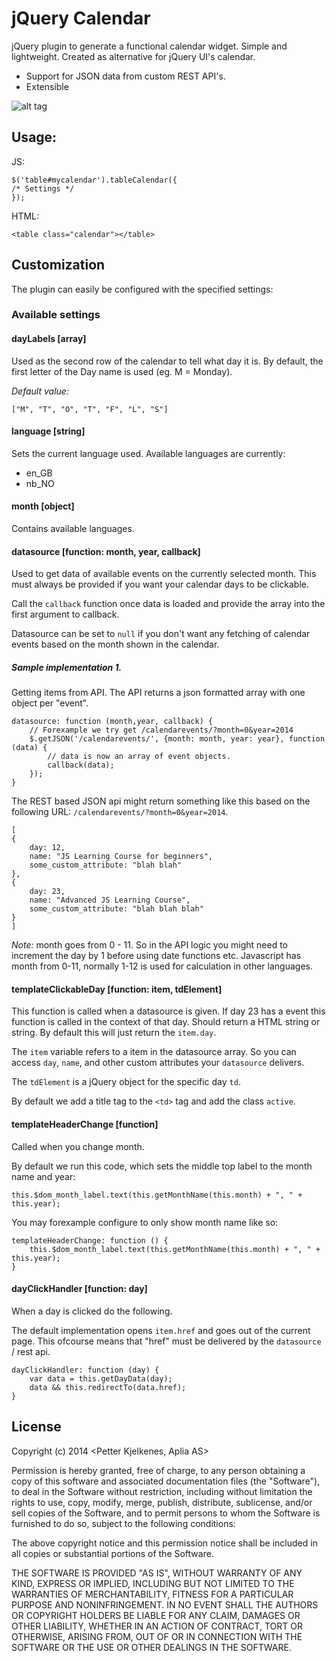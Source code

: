 # jQuery Calendar

jQuery plugin to generate a functional calendar widget. Simple and lightweight. Created as alternative for jQuery UI's calendar.

- Support for JSON data from custom REST API's.
- Extensible

![alt tag](https://raw.github.com/peec/jquery-calendar/master/screenshot.png)


## Usage:

JS:

    $('table#mycalendar').tableCalendar({
    /* Settings */
    });

HTML:

    <table class="calendar"></table>

## Customization

The plugin can easily be configured with the specified settings:


### Available settings


#### dayLabels [array]

Used as the second row of the calendar to tell what day it is. By default, the first letter of the Day name is used (eg. M = Monday).

*Default value:*

    ["M", "T", "O", "T", "F", "L", "S"]


#### language [string]

Sets the current language used. Available languages are currently:

- en_GB
- nb_NO

#### month [object]

Contains available languages.

#### datasource [function: month, year, callback]

Used to get data of available events on the currently selected month. This must always be provided if you want your calendar days to be clickable. 

Call the `callback` function once data is loaded and provide the array into the first argument to callback.

Datasource can be set to `null` if you don't want any fetching of calendar events based on the month shown in the calendar.


##### Sample implementation 1.

Getting items from API. The API returns a json formatted array with one object per "event". 



    datasource: function (month,year, callback) {
        // Forexample we try get /calendarevents/?month=0&year=2014
        $.getJSON('/calendarevents/', {month: month, year: year}, function (data) {
            // data is now an array of event objects.
            callback(data);
        });
    }


The REST based JSON api might return something like this based on the following URL: `/calendarevents/?month=0&year=2014`. 


    [
    {
        day: 12,
        name: "JS Learning Course for beginners",
        some_custom_attribute: "blah blah"
    },
    {
        day: 23,
        name: "Advanced JS Learning Course",
        some_custom_attribute: "blah blah blah"
    }
    ]

*Note:* month goes from 0 - 11. So in the API logic you might need to increment the day by 1 before using date functions etc. Javascript has month from 0-11, normally 1-12 is used for calculation in other languages.


#### templateClickableDay [function: item, tdElement]

This function is called when a datasource is given. If day 23 has a event this function is called in the context of that day. Should return a HTML string or string. By default this will just return the `item.day`. 

The `item` variable refers to a item in the datasource array. So you can access `day`, `name`, and other custom attributes your `datasource` delivers.   

The `tdElement` is a jQuery object for the specific day `td`. 

By default we add a title tag to the `<td>` tag and add the class `active`.



#### templateHeaderChange [function]

Called when you change month. 

By default we run this code, which sets the middle top label to the month name and year:

    this.$dom_month_label.text(this.getMonthName(this.month) + ", " + this.year);


You may forexample configure to only show month name like so:

    templateHeaderChange: function () {
        this.$dom_month_label.text(this.getMonthName(this.month) + ", " + this.year);
    }


#### dayClickHandler [function: day]

When a day is clicked do the following.

The default implementation opens `item.href` and goes out of the current page. This ofcourse means that "href" must be delivered by the `datasource` / rest api. 

    dayClickHandler: function (day) {
        var data = this.getDayData(day);
        data && this.redirectTo(data.href);
    }




## License

Copyright (c) 2014 <Petter Kjelkenes, Aplia AS>

Permission is hereby granted, free of charge, to any person obtaining a copy
of this software and associated documentation files (the "Software"), to deal
in the Software without restriction, including without limitation the rights
to use, copy, modify, merge, publish, distribute, sublicense, and/or sell
copies of the Software, and to permit persons to whom the Software is
furnished to do so, subject to the following conditions:

The above copyright notice and this permission notice shall be included in
all copies or substantial portions of the Software.

THE SOFTWARE IS PROVIDED "AS IS", WITHOUT WARRANTY OF ANY KIND, EXPRESS OR
IMPLIED, INCLUDING BUT NOT LIMITED TO THE WARRANTIES OF MERCHANTABILITY,
FITNESS FOR A PARTICULAR PURPOSE AND NONINFRINGEMENT. IN NO EVENT SHALL THE
AUTHORS OR COPYRIGHT HOLDERS BE LIABLE FOR ANY CLAIM, DAMAGES OR OTHER
LIABILITY, WHETHER IN AN ACTION OF CONTRACT, TORT OR OTHERWISE, ARISING FROM,
OUT OF OR IN CONNECTION WITH THE SOFTWARE OR THE USE OR OTHER DEALINGS IN
THE SOFTWARE.
